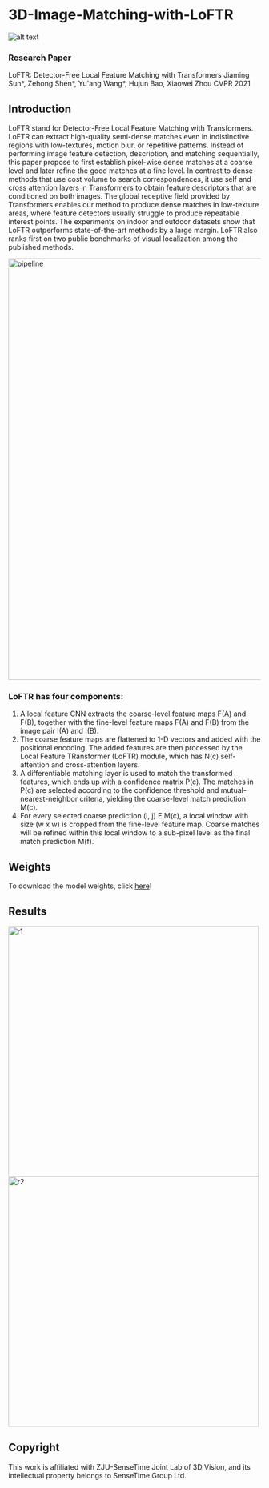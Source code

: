 # 3D-Image-Matching-with-LoFTR

![alt text](https://github.com/zju3dv/LoFTR/blob/master/assets/loftr-github-demo.gif)

### Research Paper
LoFTR: Detector-Free Local Feature Matching with Transformers
Jiaming Sun*, Zehong Shen*, Yu'ang Wang*, Hujun Bao, Xiaowei Zhou
CVPR 2021

## Introduction
LoFTR stand for Detector-Free Local Feature Matching with Transformers. LoFTR can extract high-quality semi-dense matches even in indistinctive regions with low-textures, motion blur, or repetitive patterns. Instead of performing image feature detection, description, and matching sequentially, this paper propose to first establish pixel-wise dense matches at a coarse level and later refine the good matches at a fine level. In contrast to dense methods that use cost volume to search correspondences, it use self and cross attention layers in Transformers to obtain feature descriptors that are conditioned on both images. The global receptive field provided by Transformers enables our method to produce dense matches in low-texture areas, where feature detectors usually struggle to produce repeatable interest points. The experiments on indoor and outdoor datasets show that LoFTR outperforms state-of-the-art methods by a large margin. LoFTR also ranks first on two public benchmarks of visual localization among the published methods.

 <img width="842" alt="pipeline" src="https://github.com/MDSALMANSHAMS/3D-Image-Matching-with-LoFTR/assets/68110323/6edb7862-e9b9-4577-870a-50bf4d318fdc">

### LoFTR has four components:
1. A local feature CNN extracts the coarse-level feature maps F(A) and F(B), together with the fine-level feature maps F(A) and F(B) from the image pair I(A) and I(B).
2. The coarse feature maps are flattened to 1-D vectors and added with the positional encoding. The added features are then processed by the Local Feature TRansformer (LoFTR) module, which has N(c) self-attention and cross-attention layers.
3. A differentiable matching layer is used to match the transformed features, which ends up with a confidence matrix P(c). The matches in P(c) are selected according to the confidence threshold and mutual-nearest-neighbor criteria, yielding the coarse-level match prediction M(c).
4. For every selected coarse prediction (i, j) E M(c), a local window with size (w x w) is cropped from the fine-level feature map. Coarse matches will be refined within this local window to a sub-pixel level as the final match prediction M(f).

## Weights
To download the model weights, click [here](https://drive.google.com/drive/folders/1xu2Pq6mZT5hmFgiYMBT9Zt8h1yO-3SIp?usp=drive_link)!

## Results

<img width="500" alt="r1" src="https://github.com/MDSALMANSHAMS/3D-Image-Matching-with-LoFTR/assets/68110323/648876b1-3e55-4360-941c-025a4c0e4734">
<img width="500" alt="r2" src="https://github.com/MDSALMANSHAMS/3D-Image-Matching-with-LoFTR/assets/68110323/c2249a08-bd42-453e-9d0c-add0a9bdf497">

## Copyright
This work is affiliated with ZJU-SenseTime Joint Lab of 3D Vision, and its intellectual property belongs to SenseTime Group Ltd.
